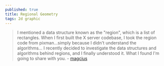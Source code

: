```yaml
---
published: true
title: Regional Geometry
tags: 2d graphic
---
```

> I mentioned a data structure known as the "region", which is a list of rectangles. When I first built the X server codebase, I took the region code from pixman...simply because I didn't understand the algorithms... I recently decided to investigate the data structures and algorithms behind regions, and I finally understood it. What I found I'm going to share with you. - [magcius](https://magcius.github.io/xplain/article/regions.html)